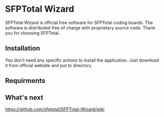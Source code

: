 # SFPTotal Wizard

SFPTotal Wizard is official free software for SFPTotal coding boards.
The software is distributed free of charge with proprietary source code.
Thank you for choosing SFPTotal.

## Installation

You don't need any specific actions to install the application. Just download it from official website and put to directory.

## Requirments

## What's next

https://github.com/sfptotal/SFPTotal-Wizard/wiki
